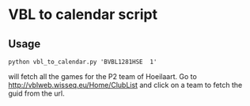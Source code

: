 # VBL to calendar script

## Usage
    python vbl_to_calendar.py 'BVBL1281HSE  1'
will fetch all the games for the P2 team of Hoeilaart. Go to http://vblweb.wisseq.eu/Home/ClubList and click on a team to fetch the guid from the url.